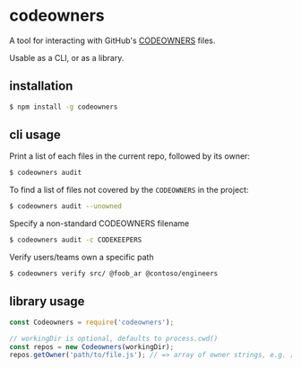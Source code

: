 # codeowners

A tool for interacting with GitHub's
[CODEOWNERS](https://help.github.com/articles/about-codeowners/) files.

Usable as a CLI, or as a library.

## installation

```sh
$ npm install -g codeowners
```

## cli usage

Print a list of each files in the current repo, followed by its owner:

```sh
$ codeowners audit
```

To find a list of files not covered by the `CODEOWNERS` in the project:

```sh
$ codeowners audit --unowned
```

Specify a non-standard CODEOWNERS filename

```sh
$ codeowners audit -c CODEKEEPERS
```

Verify users/teams own a specific path
```sh
$ codeowners verify src/ @foob_ar @contoso/engineers
```

## library usage

```js
const Codeowners = require('codeowners');

// workingDir is optional, defaults to process.cwd()
const repos = new Codeowners(workingDir);
repos.getOwner('path/to/file.js'); // => array of owner strings, e.g. ['@noahm']
```

